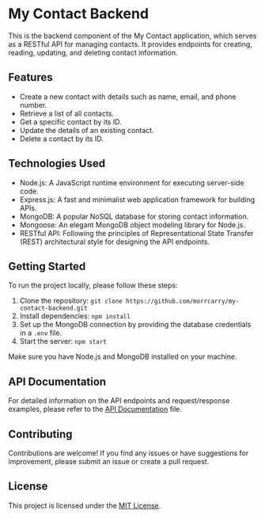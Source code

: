 # My Contact Backend

This is the backend component of the My Contact application, which serves as a RESTful API for managing contacts. It provides endpoints for creating, reading, updating, and deleting contact information.

## Features

- Create a new contact with details such as name, email, and phone number.
- Retrieve a list of all contacts.
- Get a specific contact by its ID.
- Update the details of an existing contact.
- Delete a contact by its ID.

## Technologies Used

- Node.js: A JavaScript runtime environment for executing server-side code.
- Express.js: A fast and minimalist web application framework for building APIs.
- MongoDB: A popular NoSQL database for storing contact information.
- Mongoose: An elegant MongoDB object modeling library for Node.js.
- RESTful API: Following the principles of Representational State Transfer (REST) architectural style for designing the API endpoints.

## Getting Started

To run the project locally, please follow these steps:

1. Clone the repository: `git clone https://github.com/morrcarry/my-contact-backend.git`
2. Install dependencies: `npm install`
3. Set up the MongoDB connection by providing the database credentials in a `.env` file.
4. Start the server: `npm start`

Make sure you have Node.js and MongoDB installed on your machine.

## API Documentation

For detailed information on the API endpoints and request/response examples, please refer to the [API Documentation](api_documentation.md) file.

## Contributing

Contributions are welcome! If you find any issues or have suggestions for improvement, please submit an issue or create a pull request.

## License

This project is licensed under the [MIT License](LICENSE).
